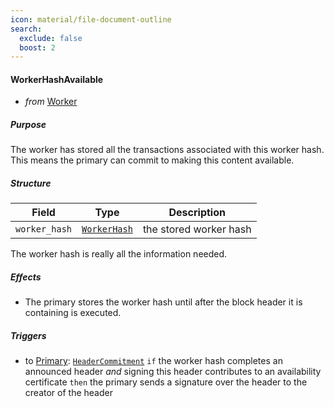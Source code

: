 ```yaml
---
icon: material/file-document-outline
search:
  exclude: false
  boost: 2
---
```


#### WorkerHashAvailable

- _from_ [Worker](../worker.md)

##### Purpose

<!-- --8<-- [start:blurb] -->
The worker has stored all the transactions associated with this worker hash.
This means the primary can commit to making this content available.
<!-- --8<-- [end:blurb] -->

[//WorkerHashAvailableDiscardIssue]: # (
It might be useful to add the possibility to
tell the worker to "forget" about this worker hash
)

##### Structure

| Field         | Type                        | Description            |
|---------------|-----------------------------|------------------------|
| `worker_hash` | [`WorkerHash`](#WorkerHash) | the stored worker hash |

The worker hash is really all the information needed.

##### Effects

- The primary stores the worker hash until after the block header it is containing is executed.

[//WorkerHashAvailableDiscardIssueAgain]: # (
see above WorkerHashAvailableDiscardIssue
)

##### Triggers

- to [Primary](../primary.md): [`HeaderCommitment`](./header-commitment.md)
  `if` the worker hash completes an announced header
  _and_ signing this header contributes to an availability certificate
  `then` the primary sends a signature over the header to the creator of the header
